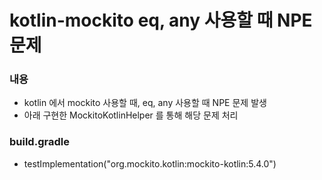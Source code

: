 # kotlin-mockito eq, any 사용할 때 NPE 문제 


### 내용
- kotlin 에서 mockito 사용할 때, eq, any 사용할 때 NPE 문제 발생
- 아래 구현한 MockitoKotlinHelper 를 통해 해당 문제 처리

### build.gradle
- testImplementation("org.mockito.kotlin:mockito-kotlin:5.4.0")


